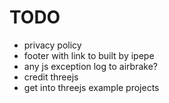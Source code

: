 # TODO
 - privacy policy
 - footer with link to built by ipepe
 - any js exception log to airbrake?
 - credit threejs
 - get into threejs example projects
 